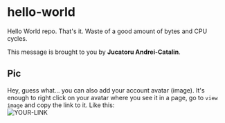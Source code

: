 # hello-world

Hello World repo. That's it. Waste of a good amount of bytes and CPU cycles.

This message is brought to you by **Jucatoru Andrei-Catalin**.

## Pic

Hey, guess what... you can also add your account avatar (image). It's enough to right click on your avatar where you see it in a page, go to `view image` and copy the link to it.
Like this:  
![YOUR-LINK](https://avatars.githubusercontent.com/u/128230734?v=4)
